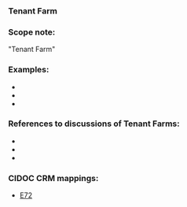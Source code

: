 
### Tenant Farm 

###  Scope note: 
"Tenant Farm" 

### Examples: 

* 
* 
* 

### References to discussions of Tenant Farms:

* 

* 

* 

### CIDOC CRM mappings: 

* [E72](http://www.cidoc-crm.org/Entity/e72-legal-object/version-6.2.2)